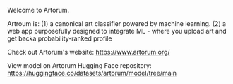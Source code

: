 Welcome to Artorum. 

Artroum is:
(1) a canonical art classifier powered by machine learning.
(2) a web app purposefully designed to integrate ML - where you upload art and get backa probability-ranked profile 

Check out Artorum's website: https://www.artorum.org/ 

View model on Artorum Hugging Face repository: https://huggingface.co/datasets/artorum/model/tree/main

